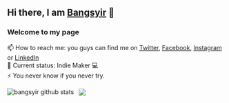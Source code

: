 ## Hi there, I am [Bangsyir](https://bangsyir.vercel.app) 👋
### Welcome to my page

<!--
**bangsyir/bangsyir** is a ✨ _special_ ✨ repository because its `README.md` (this file) appears on your GitHub profile.

Here are some ideas to get you started: -->
 
 📫 How to reach me: you guys can find me on [Twitter](https://twitter.com/bangsyirr), [Facebook](https://facebook.com/abcdefghijklmnopkrstuvwxyz1234567890/), [Instagram](https://instagram.com/teahaliasuam) or [LinkedIn](https://www.linkedin.com/in/syirra-fitrah-763672193/) <br>
 🤖 Current status: Indie Maker 💻 <br>
 ⚡ You never know if you never try.

<img src="https://github-readme-stats.vercel.app/api?username=bangsyir&show_icons=true&theme=merko" alt="bangsyir github stats" align="center"/> &nbsp; <img src="https://github-readme-stats.vercel.app/api/top-langs/?username=bangsyir&&hide=php,blade,ejs,vue&layout=compact&theme=merko" align="center"/>
